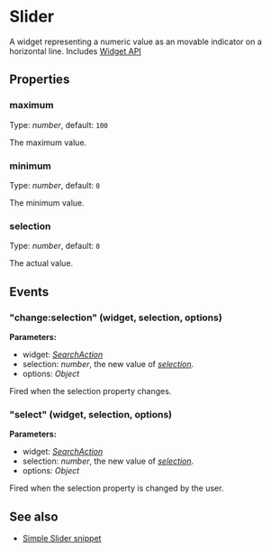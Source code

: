 ---
---
# Slider

A widget representing a numeric value as an movable indicator on a horizontal line.
Includes [Widget API](Widget.md)

## Properties

### maximum
Type: *number*, default: `100`

The maximum value.
### minimum

Type: *number*, default: `0`

The minimum value.
### selection

Type: *number*, default: `0`

The actual value.

## Events

### "change:selection" (widget, selection, options)

**Parameters:**

- widget: *[SearchAction](SearchAction.md)*
- selection: *number*, the new value of *[selection](#selection)*.
- options: *Object*

Fired when the selection property changes.

### "select" (widget, selection, options)

**Parameters:**

- widget: *[SearchAction](SearchAction.md)*
- selection: *number*, the new value of *[selection](#selection)*.
- options: *Object*

Fired when the selection property is changed by the user.


## See also

- [Simple Slider snippet](https://github.com/eclipsesource/tabris-js/blob/v1.6.0/snippets/slider/slider.js)
